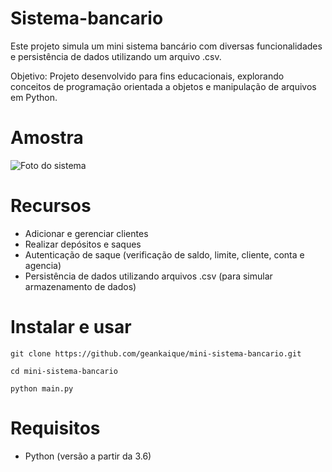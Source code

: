 ﻿# Sistema-bancario
Este projeto simula um mini sistema bancário com diversas funcionalidades e persistência de dados utilizando um arquivo .csv.

Objetivo: Projeto desenvolvido para fins educacionais, explorando conceitos de programação orientada a objetos e manipulação de arquivos em Python.

# Amostra
![Foto do sistema](https://imgur.com/a/sistema-bancario-em-python-lRLX3T1)

# Recursos

* Adicionar e gerenciar clientes
* Realizar depósitos e saques
* Autenticação de saque (verificação de saldo, limite, cliente, conta e agencia)
* Persistência de dados utilizando arquivos .csv (para simular armazenamento de dados)

# Instalar e usar
`git clone https://github.com/geankaique/mini-sistema-bancario.git`

`cd mini-sistema-bancario`

`python main.py`


# Requisitos
* Python (versão a partir da 3.6) 

